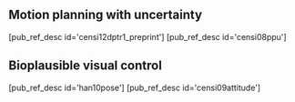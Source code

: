 

## Motion planning with uncertainty
[pub_ref_desc id='censi12dptr1_preprint']
[pub_ref_desc id='censi08ppu']

## Bioplausible visual control
[pub_ref_desc id='han10pose']
[pub_ref_desc id='censi09attitude']
